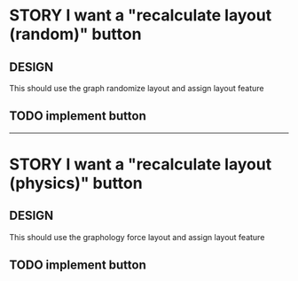 # STORY I want a "recalculate layout (random)" button

## DESIGN

This should use the graph randomize layout and assign layout feature

## TODO implement button

---

# STORY I want a "recalculate layout (physics)" button

## DESIGN

This should use the graphology force layout and assign layout feature

## TODO implement button
